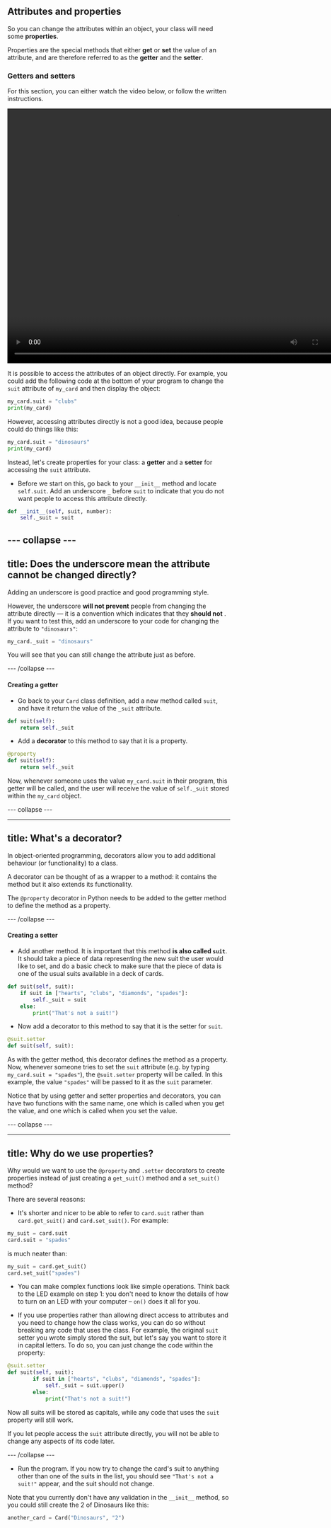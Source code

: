 ## Attributes and properties

So you can change the attributes within an object, your class will need some **properties**. 

Properties are the special methods that either **get** or **set** the value of an attribute, and are therefore referred to as the **getter** and the **setter**.

### Getters and setters

For this section, you can either watch the video below, or follow the written instructions.

<video width="768" height="576" controls>
<source src="resources/clip3.mp4" type="video/mp4">
Your browser does not support the video tag, try FireFox or Chrome
</video>

It is possible to access the attributes of an object directly. For example, you could add the following code at the bottom of your program to change the `suit` attribute of `my_card` and then display the object:

```python
my_card.suit = "clubs"
print(my_card)
```

However, accessing attributes directly is not a good idea, because people could do things like this:

```python
my_card.suit = "dinosaurs"
print(my_card)
```

Instead, let's create properties for your class: a **getter** and a **setter** for accessing the `suit` attribute.

+ Before we start on this, go back to your `__init__` method and locate `self.suit`. Add an underscore `_` before `suit` to indicate that you do not want people to access this attribute directly.

```python
def __init__(self, suit, number):
    self._suit = suit
```

--- collapse ---
---
title: Does the underscore mean the attribute cannot be changed directly?
---
Adding an underscore is good practice and good programming style.

However, the underscore **will not prevent** people from changing the attribute directly — it is a convention which indicates that they **should not** . If you want to test this, add an underscore to your code for changing the attribute to `"dinosaurs"`:

```python
my_card._suit = "dinosaurs"
```

You will see that you can still change the attribute just as before.

--- /collapse ---

#### Creating a getter

+ Go back to your `Card` class definition, add a new method called `suit`, and have it return the value of the `_suit` attribute.

```python
def suit(self):
    return self._suit
```

+ Add a **decorator** to this method to say that it is a property.

```python
@property
def suit(self):
    return self._suit
```

Now, whenever someone uses the value `my_card.suit` in their program, this getter will be called, and the user will receive the value of `self._suit` stored within the `my_card` object. 

--- collapse ---

---
title: What's a decorator?
---

In object-oriented programming, decorators allow you to add additional behaviour (or functionality) to a class.

A decorator can be thought of as a wrapper to a method: it contains the method but it also extends its functionality.

The `@property` decorator in Python needs to be added to the getter method to define the method as a property.

--- /collapse ---


#### Creating a setter

+ Add another method. It is important that this method **is also called `suit`**. It should take a piece of data representing the new suit the user would like to set, and do a basic check to make sure that the piece of data is one of the usual suits available in a deck of cards.

```python
def suit(self, suit):
    if suit in ["hearts", "clubs", "diamonds", "spades"]:
        self._suit = suit
    else:
        print("That's not a suit!")
```
+ Now add a decorator to this method to say that it is the setter for `suit`.

```Python
@suit.setter
def suit(self, suit):
```

As with the getter method, this decorator defines the method as a property. Now, whenever someone tries to set the `suit` attribute (e.g. by typing `my_card.suit = "spades"`), the `@suit.setter` property will be called. In this example, the value `"spades"` will be passed to it as the `suit` parameter.

Notice that by using getter and setter properties and decorators, you can have two functions with the same name, one which is called when you get the value, and one which is called when you set the value.

--- collapse ---

---
title: Why do we use properties?
---

Why would we want to use the `@property` and `.setter` decorators to create properties instead of just creating a `get_suit()` method and a `set_suit()` method?

There are several reasons:

- It's shorter and nicer to be able to refer to `card.suit` rather than `card.get_suit()` and `card.set_suit()`. For example:

```python
my_suit = card.suit
card.suit = "spades"
```

is much neater than:

```python
my_suit = card.get_suit()
card.set_suit("spades")
```

- You can make complex functions look like simple operations. Think back to the LED example on step 1: you don't need to know the details of how to turn on an LED with your computer – `on()` does it all for you. 

- If you use properties rather than allowing direct access to attributes and you need to change how the class works, you can do so without breaking any code that uses the class. For example, the original `suit` setter you wrote simply stored the suit, but let's say you want to store it in capital letters. To do so, you can just change the code within the property:

```python
@suit.setter
def suit(self, suit):
        if suit in ["hearts", "clubs", "diamonds", "spades"]:
            self._suit = suit.upper()
        else:
            print("That's not a suit!")
```

Now all suits will be stored as capitals, while any code that uses the `suit` property will still work.

If you let people access the `suit` attribute directly, you will not be able to change any aspects of its code later.

--- /collapse ---

+ Run the program. If you now try to change the card's suit to anything other than one of the suits in the list, you should see `"That's not a suit!"` appear, and the suit should not change.

Note that you currently don't have any validation in the `__init__` method, so you could still create the 2 of Dinosaurs like this:

```Python
another_card = Card("Dinosaurs", "2")
```
